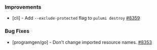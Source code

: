 ### Improvements

- [cli] - Add `--exclude-protected` flag to `pulumi destroy`
  [#8359](https://github.com/pulumi/pulumi/pull/8359)

### Bug Fixes

- [programgen/go] - Don't change imported resource names.
  [#8353](https://github.com/pulumi/pulumi/pull/8353)
